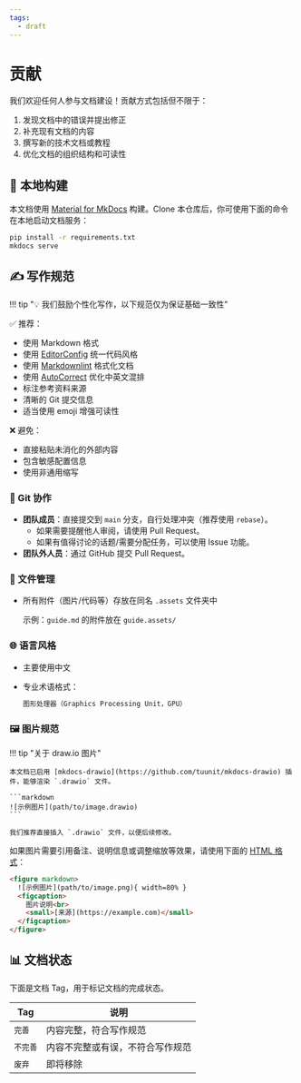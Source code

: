 ```yaml
---
tags:
  - draft
---
```


# 贡献

我们欢迎任何人参与文档建设！贡献方式包括但不限于：

1. 发现文档中的错误并提出修正
2. 补充现有文档的内容
3. 撰写新的技术文档或教程
4. 优化文档的组织结构和可读性

## 🚀 本地构建

本文档使用 [Material for MkDocs](https://squidfunk.github.io/mkdocs-material/) 构建。Clone 本仓库后，你可使用下面的命令在本地启动文档服务：

```bash
pip install -r requirements.txt
mkdocs serve
```

## ✍️ 写作规范

!!! tip "💡 我们鼓励个性化写作，以下规范仅为保证基础一致性"

✅ 推荐：

- 使用 Markdown 格式
- 使用 [EditorConfig](https://editorconfig.org/) 统一代码风格
- 使用 [Markdownlint](https://github.com/DavidAnson/markdownlint) 格式化文档
- 使用 [AutoCorrect](https://huacnlee.github.io/autocorrect/) 优化中英文混排
- 标注参考资料来源
- 清晰的 Git 提交信息
- 适当使用 emoji 增强可读性

❌ 避免：

- 直接粘贴未消化的外部内容
- 包含敏感配置信息
- 使用非通用缩写

### 🔧 Git 协作

- **团队成员**：直接提交到 `main` 分支，自行处理冲突（推荐使用 `rebase`）。
    - 如果需要提醒他人审阅，请使用 Pull Request。
    - 如果有值得讨论的话题/需要分配任务，可以使用 Issue 功能。
- **团队外人员**：通过 GitHub 提交 Pull Request。

### 📁 文件管理

- 所有附件（图片/代码等）存放在同名 `.assets` 文件夹中

    示例：`guide.md` 的附件放在 `guide.assets/`

### 🌐 语言风格

- 主要使用中文
- 专业术语格式：

    ```markdown
    图形处理器（Graphics Processing Unit，GPU）
    ```

### 🖼️ 图片规范

!!! tip "关于 draw.io 图片"

    本文档已启用 [mkdocs-drawio](https://github.com/tuunit/mkdocs-drawio) 插件，能够渲染 `.drawio` 文件。

    ```markdown
    ![示例图片](path/to/image.drawio)
    ```

    我们推荐直接插入 `.drawio` 文件，以便后续修改。

如果图片需要引用备注、说明信息或调整缩放等效果，请使用下面的 [HTML 格式](https://squidfunk.github.io/mkdocs-material/reference/images/#image-captions)：

```html
<figure markdown>
  ![示例图片](path/to/image.png){ width=80% }
  <figcaption>
    图片说明<br>
    <small>[来源](https://example.com)</small>
  </figcaption>
</figure>
```

## 📊 文档状态

下面是文档 Tag，用于标记文档的完成状态。

| Tag | 说明 |
| --- | --- |
| `完善` | 内容完整，符合写作规范 |
| `不完善` | 内容不完整或有误，不符合写作规范 |
| `废弃` | 即将移除 |

<!-- material/tags -->
